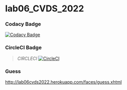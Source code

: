 # lab06_CVDS_2022

### Codacy Badge

[![Codacy Badge](https://api.codacy.com/project/badge/Grade/6a7818553e68456f94c95227ce405e1c)](https://www.codacy.com/manual/CarlosSorza/lab06_CVDS_2022?utm_source=github.com&amp;utm_medium=referral&amp;utm_content=CarlosSorza/lab06_CVDS_2022&amp;utm_campaign=Badge_Grade)
>


### CircleCI Badge

> _CIRCLECI_
[![CircleCI](https://circleci.com/gh/CarlosSorza/lab06_CVDS_2022.svg?style=svg)](https://circleci.com/gh/CarlosSorza/lab06_CVDS_2022)

### Guess
http://lab06cvds2022.herokuapp.com/faces/guess.xhtml
